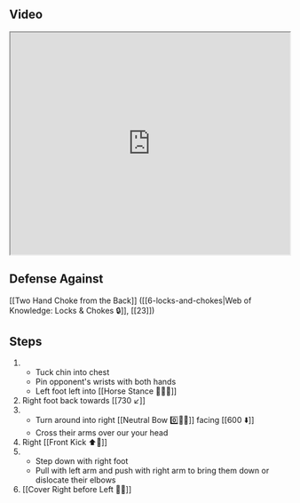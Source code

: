 ## Video

<iframe src="https://www.youtube.com/embed/uLa23sQTVRI" width="100%" height="400"></iframe>

## Defense Against

[[Two Hand Choke from the Back]] ([[6-locks-and-chokes|Web of Knowledge: Locks & Chokes 🔒]], [[23]])
## Steps

1. - Tuck chin into chest
    - Pin opponent's wrists with both hands
    - Left foot left into [[Horse Stance 🏇🧍‍♂️]]
2. Right foot back towards [[730 ↙️]]
3. - Turn around into right [[Neutral Bow 0️⃣🧍‍♂️]] facing [[600 ⬇️]]
    - Cross their arms over our your head
4. Right [[Front Kick ⬆️🦵]]
5. - Step down with right foot
    - Pull with left arm and push with right arm to bring them down or dislocate their elbows
6. [[Cover Right before Left 🦶🔄]]
